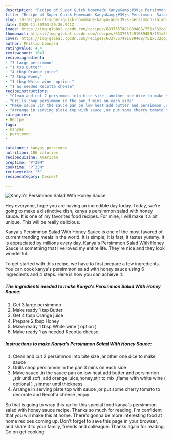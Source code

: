 ```yaml
---
description: "Recipe of Super Quick Homemade Kanya&amp;#39;s Persimmon  Salad With Honey Sauce"
title: "Recipe of Super Quick Homemade Kanya&amp;#39;s Persimmon  Salad With Honey Sauce"
slug: 10-recipe-of-super-quick-homemade-kanya-and-39-s-persimmon-salad-with-honey-sauce
date: 2020-11-30T03:29:26.941Z
image: https://img-global.cpcdn.com/recipes/6337557491089408/751x532cq70/kanyas-persimmon-salad-with-honey-sauce-recipe-main-photo.jpg
thumbnail: https://img-global.cpcdn.com/recipes/6337557491089408/751x532cq70/kanyas-persimmon-salad-with-honey-sauce-recipe-main-photo.jpg
cover: https://img-global.cpcdn.com/recipes/6337557491089408/751x532cq70/kanyas-persimmon-salad-with-honey-sauce-recipe-main-photo.jpg
author: Phillip Leonard
ratingvalue: 4.4
reviewcount: 1041
recipeingredient:
- "3 large persimmon"
- "1 tsp Butter"
- "4 tbsp Orange juice"
- "2 tbsp Honey"
- "1 tbsp White wine  option "
- "1 as needed Recotta cheese"
recipeinstructions:
- "Clean and cut 2 persimmon into bite size ,another one dice to make sauce"
- "Grills chop persimmon in the pan 3 mins on each side"
- "Make sauce ,in the sauce pan on low heat add butter and persimmon ,stir until soft ,add orange juice,honey,stir to mix ,flame with white wine ( optional ) ,simmer until thickness"
- "Arrange in serving plate top with sauce ,or put some cherry tomato to decorate and Recotta cheese ,enjoy"
categories:
- Recipe
tags:
- kanyas
- persimmon
- 

katakunci: kanyas persimmon  
nutrition: 186 calories
recipecuisine: American
preptime: "PT29M"
cooktime: "PT35M"
recipeyield: "3"
recipecategory: Dessert

---
```



![Kanya&#39;s Persimmon  Salad With Honey Sauce](https://img-global.cpcdn.com/recipes/6337557491089408/751x532cq70/kanyas-persimmon-salad-with-honey-sauce-recipe-main-photo.jpg)

Hey everyone, hope you are having an incredible day today. Today, we're going to make a distinctive dish, kanya&#39;s persimmon  salad with honey sauce. It is one of my favorites food recipes. For mine, I will make it a bit unique. This will be really delicious.



Kanya&#39;s Persimmon  Salad With Honey Sauce is one of the most favored of current trending meals in the world. It is simple, it is fast, it tastes yummy. It is appreciated by millions every day. Kanya&#39;s Persimmon  Salad With Honey Sauce is something that I've loved my entire life. They're nice and they look wonderful.


To get started with this recipe, we have to first prepare a few ingredients. You can cook kanya&#39;s persimmon  salad with honey sauce using 6 ingredients and 4 steps. Here is how you can achieve it.

<!--inarticleads1-->

##### The ingredients needed to make Kanya&#39;s Persimmon  Salad With Honey Sauce:

1. Get 3 large persimmon
1. Make ready 1 tsp Butter
1. Get 4 tbsp Orange juice
1. Prepare 2 tbsp Honey
1. Make ready 1 tbsp White wine ( option )
1. Make ready 1 as needed Recotta cheese




<!--inarticleads2-->

##### Instructions to make Kanya&#39;s Persimmon  Salad With Honey Sauce:

1. Clean and cut 2 persimmon into bite size ,another one dice to make sauce
1. Grills chop persimmon in the pan 3 mins on each side
1. Make sauce ,in the sauce pan on low heat add butter and persimmon ,stir until soft ,add orange juice,honey,stir to mix ,flame with white wine ( optional ) ,simmer until thickness
1. Arrange in serving plate top with sauce ,or put some cherry tomato to decorate and Recotta cheese ,enjoy




So that is going to wrap this up for this special food kanya&#39;s persimmon  salad with honey sauce recipe. Thanks so much for reading. I'm confident that you will make this at home. There's gonna be more interesting food at home recipes coming up. Don't forget to save this page in your browser, and share it to your family, friends and colleague. Thanks again for reading. Go on get cooking!
